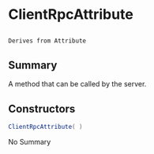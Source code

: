 # ClientRpcAttribute

## 
```c#
Derives from Attribute
```

## Summary

A method that can be called by the server.
## Constructors

```c#
ClientRpcAttribute( ) 
```
No Summary
